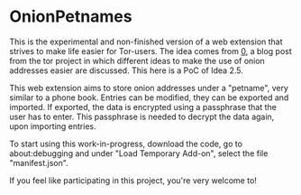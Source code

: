 # OnionPetnames

This is the experimental and non-finished version of a web extension that strives to make life easier for Tor-users. The idea comes from [0], a blog post from the tor project in which different ideas to make the use of onion addresses easier are discussed. This here is a PoC of Idea 2.5.    


This web extension aims to store onion addresses under a "petname", very similar to a phone book. Entries can be modified, they can be exported and imported. If exported, the data is encrypted using a passphrase that the user has to enter. This passphrase is needed to decrypt the data again, upon importing entries.


To start using this work-in-progress, download the code, go to about:debugging and under "Load Temporary Add-on", select the file "manifest.json". 


If you feel like participating in this project, you're very welcome to!

[0]: https://blog.torproject.org/blog/cooking-onions-names-your-onions
